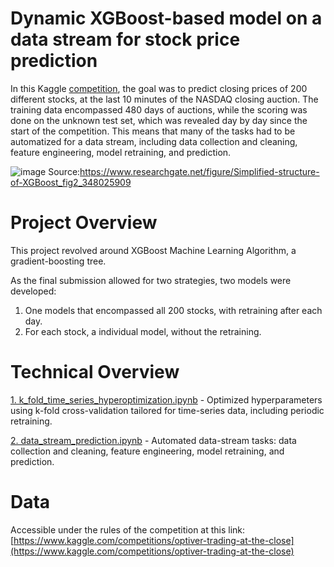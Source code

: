 # Dynamic XGBoost-based model on a data stream for stock price prediction
In this Kaggle [competition](https://www.kaggle.com/competitions/optiver-trading-at-the-close), the goal was to predict closing prices of 200 different stocks, at the last 10 minutes of the NASDAQ closing auction. The training data encompassed 480 days of auctions, while the scoring was done on the unknown test set, which was revealed day by day since the start of the competition. This means that many of the tasks had to be automatized for a data stream, including  data collection and cleaning, feature engineering, model retraining, and prediction.

![image](https://github.com/lukablagoje/dynamic-XGBoost-model-data-stream-prediction/assets/52599010/3caa45c6-de51-41ac-908f-430b9b66443b)
Source:https://www.researchgate.net/figure/Simplified-structure-of-XGBoost_fig2_348025909

# Project Overview
This project revolved around XGBoost Machine Learning Algorithm, a gradient-boosting tree.

As the final submission allowed for two strategies, two models were developed:
1) One models that encompassed all 200 stocks, with retraining after each day.
2) For each stock, a individual model, without the retraining.
   
# Technical Overview
[1. k_fold_time_series_hyperoptimization.ipynb](https://github.com/lukablagoje/dynamic-XGBoost-model-data-stream-prediction/blob/main/1.%20k_fold_time_series_hyperoptimization.ipynb) - Optimized hyperparameters using k-fold cross-validation tailored for time-series data, including periodic retraining.

[2. data_stream_prediction.ipynb](https://github.com/lukablagoje/dynamic-XGBoost-model-data-stream-prediction/blob/main/2.%20data_stream_prediction.ipynb) - Automated data-stream tasks: data collection and cleaning, feature engineering, model retraining, and prediction.

# Data 
Accessible under the rules of the competition at this link: [https://www.kaggle.com/competitions/optiver-trading-at-the-close](https://www.kaggle.com/competitions/optiver-trading-at-the-close)
